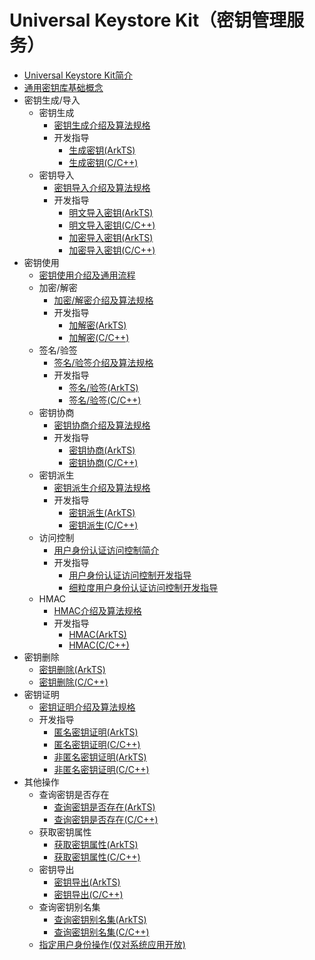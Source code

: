 # Universal Keystore Kit（密钥管理服务）

- [Universal Keystore Kit简介](huks-overview.md)
- [通用密钥库基础概念](huks-concepts.md)
- 密钥生成/导入<!--huks-key-generation-import-->
  - 密钥生成<!--huks-key-generation-->
    - [密钥生成介绍及算法规格](huks-key-generation-overview.md)
    - 开发指导<!--huks-key-generation-dev-->
      - [生成密钥(ArkTS)](huks-key-generation-arkts.md)
      - [生成密钥(C/C++)](huks-key-generation-ndk.md)
  - 密钥导入<!--huks-key-import-->
    - [密钥导入介绍及算法规格](huks-key-import-overview.md)
    - 开发指导<!--huks-key-import-dev-->
      - [明文导入密钥(ArkTS)](huks-import-key-in-plaintext-arkts.md)
      - [明文导入密钥(C/C++)](huks-import-key-in-plaintext-ndk.md)
      - [加密导入密钥(ArkTS)](huks-import-wrapped-key-arkts.md)
      - [加密导入密钥(C/C++)](huks-import-wrapped-key-ndk.md)
- 密钥使用<!--huks-key-use-->
  - [密钥使用介绍及通用流程](huks-key-use-overview.md)
  - 加密/解密<!--huks-encryption-decryption-->
    - [加密/解密介绍及算法规格](huks-encryption-decryption-overview.md)
    - 开发指导<!--huks-encryption-decryption-dev-->
      - [加解密(ArkTS)](huks-encryption-decryption-arkts.md)
      - [加解密(C/C++)](huks-encryption-decryption-ndk.md)
  - 签名/验签<!--huks-signing-signature-verification-->
    - [签名/验签介绍及算法规格](huks-signing-signature-verification-overview.md)
    - 开发指导<!--huks-signing-signature-verification-dev-->
      - [签名/验签(ArkTS)](huks-signing-signature-verification-arkts.md)
      - [签名/验签(C/C++)](huks-signing-signature-verification-ndk.md)
  - 密钥协商<!--huks-key-agreement-->
    - [密钥协商介绍及算法规格](huks-key-agreement-overview.md)
    - 开发指导<!--huks-key-agreement-dev-->
      - [密钥协商(ArkTS)](huks-key-agreement-arkts.md)
      - [密钥协商(C/C++)](huks-key-agreement-ndk.md)
  - 密钥派生<!--huks-key-derivation-->
    - [密钥派生介绍及算法规格](huks-key-derivation-overview.md)
    - 开发指导<!--huks-key-derivation-dev-->
      - [密钥派生(ArkTS)](huks-key-derivation-arkts.md)
      - [密钥派生(C/C++)](huks-key-derivation-ndk.md)
  - 访问控制<!--huks-identity-authentication-->
    - [用户身份认证访问控制简介](huks-identity-authentication-overview.md)
    - 开发指导<!--huks-identity-authentication-dev-->
      - [用户身份认证访问控制开发指导](huks-user-identity-authentication.md)
      - [细粒度用户身份认证访问控制开发指导](huks-refined-user-identity-authentication.md)
  - HMAC<!--huks-hmac-->
    - [HMAC介绍及算法规格](huks-hmac-overview.md)
    - 开发指导<!--huks-hmac-dev-->
      - [HMAC(ArkTS)](huks-hmac-arkts.md)
      - [HMAC(C/C++)](huks-hmac-ndk.md)
- 密钥删除<!--huks-delete-key-->
  - [密钥删除(ArkTS)](huks-delete-key-arkts.md)
  - [密钥删除(C/C++)](huks-delete-key-ndk.md)
- 密钥证明<!--huks-key-attestation-->
  - [密钥证明介绍及算法规格](huks-key-attestation-overview.md)
  - 开发指导<!--huks-key-attestation-dev-->
    - [匿名密钥证明(ArkTS)](huks-key-anon-attestation-arkts.md)
    - [匿名密钥证明(C/C++)](huks-key-anon-attestation-ndk.md)
    <!--Del-->
    - [非匿名密钥证明(ArkTS)](huks-key-attestation-arkts.md)
    - [非匿名密钥证明(C/C++)](huks-key-attestation-ndk.md)
    <!--DelEnd-->
- 其他操作<!--huks-other-operations-->
  - 查询密钥是否存在<!--huks-check-key-->
    - [查询密钥是否存在(ArkTS)](huks-check-key-arkts.md)
    - [查询密钥是否存在(C/C++)](huks-check-key-ndk.md)
  - 获取密钥属性<!--huks-obtain-key-properties-->
    - [获取密钥属性(ArkTS)](huks-obtain-key-properties-arkts.md)
    - [获取密钥属性(C/C++)](huks-obtain-key-properties-ndk.md)
  - 密钥导出<!--huks-export-key-->
    - [密钥导出(ArkTS)](huks-export-key-arkts.md)
    - [密钥导出(C/C++)](huks-export-key-ndk.md)
  - 查询密钥别名集<!--huks-list-aliases-->
    - [查询密钥别名集(ArkTS)](huks-list-aliases-arkts.md)
    - [查询密钥别名集(C/C++)](huks-list-aliases-ndk.md)
  <!--Del-->
  - [指定用户身份操作(仅对系统应用开放)](huks-as-user-sys.md)
  <!--DelEnd-->